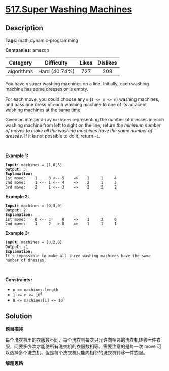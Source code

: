 # [517.Super Washing Machines](https://leetcode.com/problems/super-washing-machines/description/)

## Description

**Tags**: math,dynamic-programming

**Companies**: amazon

|  Category  |  Difficulty   | Likes | Dislikes |
| :--------: | :-----------: | :---: | :------: |
| algorithms | Hard (40.74%) |  727  |   208    |

<p>You have <code>n</code> super washing machines on a line. Initially, each washing machine has some dresses or is empty.</p>
<p>For each move, you could choose any <code>m</code> (<code>1 &lt;= m &lt;= n</code>) washing machines, and pass one dress of each washing machine to one of its adjacent washing machines at the same time.</p>
<p>Given an integer array <code>machines</code> representing the number of dresses in each washing machine from left to right on the line, return <em>the minimum number of moves to make all the washing machines have the same number of dresses</em>. If it is not possible to do it, return <code>-1</code>.</p>
<p>&nbsp;</p>
<p><strong class="example">Example 1:</strong></p>
<pre><code><strong>Input:</strong> machines = [1,0,5]
<strong>Output:</strong> 3
<strong>Explanation:</strong>
1st move:    1     0 &lt;-- 5    =&gt;    1     1     4
2nd move:    1 &lt;-- 1 &lt;-- 4    =&gt;    2     1     3
3rd move:    2     1 &lt;-- 3    =&gt;    2     2     2</code></pre>
<p><strong class="example">Example 2:</strong></p>
<pre><code><strong>Input:</strong> machines = [0,3,0]
<strong>Output:</strong> 2
<strong>Explanation:</strong>
1st move:    0 &lt;-- 3     0    =&gt;    1     2     0
2nd move:    1     2 --&gt; 0    =&gt;    1     1     1</code></pre>
<p><strong class="example">Example 3:</strong></p>
<pre><code><strong>Input:</strong> machines = [0,2,0]
<strong>Output:</strong> -1
<strong>Explanation:</strong>
It&#39;s impossible to make all three washing machines have the same number of dresses.</code></pre>
<p>&nbsp;</p>
<p><strong>Constraints:</strong></p>
<ul>
  <li><code>n == machines.length</code></li>
  <li><code>1 &lt;= n &lt;= 10<sup>4</sup></code></li>
  <li><code>0 &lt;= machines[i] &lt;= 10<sup>5</sup></code></li>
</ul>

## Solution

**题目描述**

每个洗衣机里的衣服数不同，每个洗衣机每次只允许向相邻的洗衣机转移一件衣服，问要多少次才能使所有洗衣机的衣服数相等。需要注意的是每一次 move 可以选择多个洗衣机，但是每个洗衣机只能向相邻的洗衣机转移一件衣服。

**解题思路**
